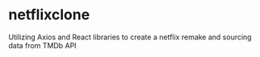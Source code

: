 # netflixclone

Utilizing Axios and React libraries to create a netflix remake and sourcing data from TMDb API 
